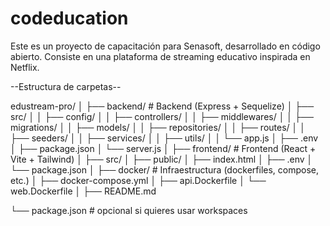 # codeducation
Este es un proyecto de capacitación para Senasoft, desarrollado en código abierto. Consiste en una plataforma de streaming educativo inspirada en Netflix.


--Estructura de carpetas--



edustream-pro/
│
├── backend/               # Backend (Express + Sequelize)
│   ├── src/
│   │   ├── config/
│   │   ├── controllers/
│   │   ├── middlewares/
│   │   ├── migrations/
│   │   ├── models/
│   │   ├── repositories/
│   │   ├── routes/
│   │   ├── seeders/
│   │   ├── services/
│   │   ├── utils/
│   │   └── app.js
│   ├── .env
│   ├── package.json
│   └── server.js
│
├── frontend/               # Frontend (React + Vite + Tailwind)
│   ├── src/
│   ├── public/
│   ├── index.html
│   ├── .env
│   └── package.json
│
├── docker/            # Infraestructura (dockerfiles, compose, etc.)
│   ├── docker-compose.yml
│   ├── api.Dockerfile
│   └── web.Dockerfile
│
├── README.md
 
└── package.json       # opcional si quieres usar workspaces
